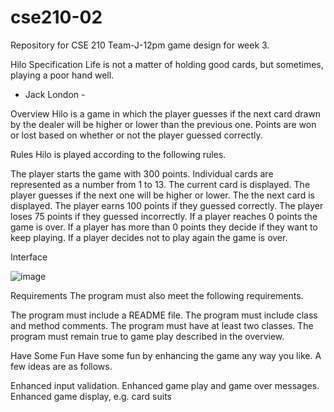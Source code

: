 # cse210-02
Repository for CSE 210 Team-J-12pm game design for week 3.

Hilo Specification
Life is not a matter of holding good cards,
but sometimes, playing a poor hand well.

- Jack London -

Overview
Hilo is a game in which the player guesses if the next card drawn by the dealer will be higher or lower than the previous one. Points are won or lost based on whether or not the player guessed correctly.

Rules
Hilo is played according to the following rules.

The player starts the game with 300 points.
Individual cards are represented as a number from 1 to 13.
The current card is displayed.
The player guesses if the next one will be higher or lower.
The the next card is displayed.
The player earns 100 points if they guessed correctly.
The player loses 75 points if they guessed incorrectly.
If a player reaches 0 points the game is over.
If a player has more than 0 points they decide if they want to keep playing.
If a player decides not to play again the game is over.

Interface

![image](https://user-images.githubusercontent.com/90766037/149841251-3ccd3438-7d71-4266-a7e4-aa8b0d9a0155.png)

Requirements
The program must also meet the following requirements.

The program must include a README file.
The program must include class and method comments.
The program must have at least two classes.
The program must remain true to game play described in the overview.

Have Some Fun
Have some fun by enhancing the game any way you like. A few ideas are as follows.

Enhanced input validation.
Enhanced game play and game over messages.
Enhanced game display, e.g. card suits
